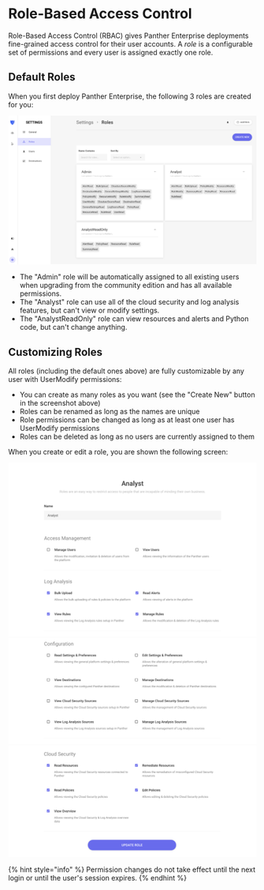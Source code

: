 # Role-Based Access Control
Role-Based Access Control (RBAC) gives Panther Enterprise deployments fine-grained access control for
their user accounts. A *role* is a configurable set of permissions and every user is assigned
exactly one role.

## Default Roles
When you first deploy Panther Enterprise, the following 3 roles are created for you:

![Default Roles](../.gitbook/assets/rbac-default-roles.png)

* The "Admin" role will be automatically assigned to all existing users when upgrading from the
community edition and has all available permissions.
* The "Analyst" role can use all of the cloud security and log analysis features, but can't view or
modify settings.
* The "AnalystReadOnly" role can view resources and alerts and Python code, but can't change anything.

## Customizing Roles
All roles (including the default ones above) are fully customizable by any user with UserModify permissions:

* You can create as many roles as you want (see the "Create New" button in the screenshot above)
* Roles can be renamed as long as the names are unique
* Role permissions can be changed as long as at least one user has UserModify permissions
* Roles can be deleted as long as no users are currently assigned to them

When you create or edit a role, you are shown the following screen:

![Role Edit 1](../.gitbook/assets/rbac-role-edit1.png)
![Role Edit 2](../.gitbook/assets/rbac-role-edit2.png)
![Role Edit 3](../.gitbook/assets/rbac-role-edit3.png)

{% hint style="info" %}
Permission changes do not take effect until the next login or until the user's session expires.
{% endhint %}

